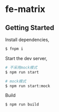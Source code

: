 # fe-matrix

## Getting Started

Install dependencies,

```bash
$ fnpm i
```

Start the dev server,

```bash
# 不采用mock模式
$ npm run start

# mock模式
$ npm run start:mock
```

Build
```
$ npm run build
```
